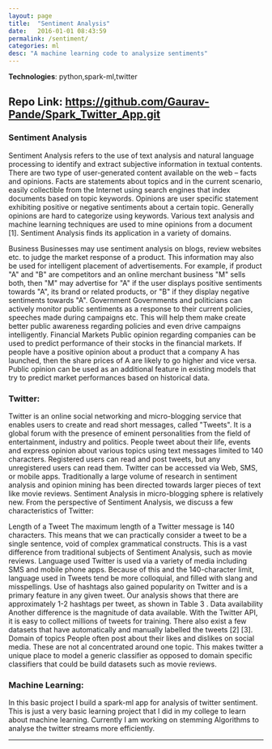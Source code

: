 ```yaml
---
layout: page
title:  "Sentiment Analysis"
date:   2016-01-01 08:43:59
permalink: /sentiment/
categories: ml
desc: "A machine learning code to analysize sentiments"
---
```


**Technologies**: python,spark-ml,twitter

**Repo Link**: https://github.com/Gaurav-Pande/Spark_Twitter_App.git
---
### Sentiment Analysis

Sentiment Analysis refers to the use of text analysis and natural language processing to identify and extract subjective information in textual contents. There are two type of user-generated content available on the web – facts and opinions. Facts are statements about topics and in the current scenario, easily collectible from the Internet using search engines that index documents based on topic keywords. Opinions are user specific statement exhibiting positive or negative sentiments about a certain topic. Generally opinions are hard to categorize using keywords. Various text analysis and machine learning techniques are used to mine opinions from a document [1]. Sentiment Analysis finds its application in a variety of domains.

Business Businesses may use sentiment analysis on blogs, review websites etc. to judge the market response of a product. This information may also be used for intelligent placement of advertisements. For example, if product "A" and "B" are competitors and an online merchant business "M" sells both, then "M" may advertise for "A" if the user displays positive sentiments towards "A", its brand or related products, or "B" if they display negative sentiments towards "A". Government Governments and politicians can actively monitor public sentiments as a response to their current policies, speeches made during campaigns etc. This will help them make create better public awareness regarding policies and even drive campaigns intelligently. Financial Markets Public opinion regarding companies can be used to predict performance of their stocks in the financial markets. If people have a positive opinion about a product that a company A has launched, then the share prices of A are likely to go higher and vice versa. Public opinion can be used as an additional feature in existing models that try to predict market performances based on historical data.

### Twitter:

Twitter is an online social networking and micro-blogging service that enables users to create and read short messages, called "Tweets". It is a global forum with the presence of eminent personalities from the field of entertainment, industry and politics. People tweet about their life, events and express opinion about various topics using text messages limited to 140 characters. Registered users can read and post tweets, but any unregistered users can read them. Twitter can be accessed via Web, SMS, or mobile apps. Traditionally a large volume of research in sentiment analysis and opinion mining has been directed towards larger pieces of text like movie reviews. Sentiment Analysis in micro-blogging sphere is relatively new. From the perspective of Sentiment Analysis, we discuss a few characteristics of Twitter:

Length of a Tweet The maximum length of a Twitter message is 140 characters. This means that we can practically consider a tweet to be a single sentence, void of complex grammatical constructs. This is a vast difference from traditional subjects of Sentiment Analysis, such as movie reviews. Language used Twitter is used via a variety of media including SMS and mobile phone apps. Because of this and the 140-character limit, language used in Tweets tend be more colloquial, and filled with slang and misspellings. Use of hashtags also gained popularity on Twitter and is a primary feature in any given tweet. Our analysis shows that there are approximately 1-2 hashtags per tweet, as shown in Table 3 . Data availability Another difference is the magnitude of data available. With the Twitter API, it is easy to collect millions of tweets for training. There also exist a few datasets that have automatically and manually labelled the tweets [2] [3]. Domain of topics People often post about their likes and dislikes on social media. These are not al concentrated around one topic. This makes twitter a unique place to model a generic classifier as opposed to domain specific classifiers that could be build datasets such as movie reviews.



### Machine Learning:

In this basic project I build a spark-ml app for analysis of twitter sentiment. This is just a very basic learning project that I did in my college to learn about machine learning. Currently I am working on stemming Algorithms to analyse the twitter streams more efficiently.


---


